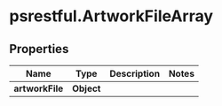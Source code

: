 # psrestful.ArtworkFileArray

## Properties
Name | Type | Description | Notes
------------ | ------------- | ------------- | -------------
**artworkFile** | **Object** |  | 
